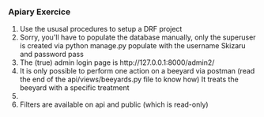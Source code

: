 <h3>Apiary Exercice</h3>
<ol>
<li>Use the ususal procedures to setup a DRF project</li>

<li>Sorry, you'll have to populate the database manually, only the superuser is created via python manage.py populate with the username Skizaru and password pass</li>

<li>The (true) admin login page is http://127.0.0.1:8000/admin2/</li>

<li>It is only possible to perform one action on a beeyard via postman (read the end of the api/views/beeyards.py file to know how)
It treats the beeyard with a specific treatment<li>

<li>Filters are available on api and public (which is read-only)</li>
</ol>


